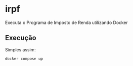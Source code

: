 # irpf

Executa o Programa de Imposto de Renda utilizando Docker

## Execução

Simples assim:

```
docker compose up
```
